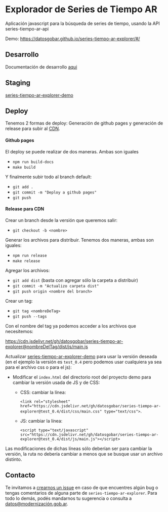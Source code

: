 # Explorador de Series de Tiempo AR

Aplicación javascript para la búsqueda de series de tiempo, usando la API series-tiempo-ar-api

Demo: https://datosgobar.github.io/series-tiempo-ar-explorer/#/

## Desarrollo
Documentación de desarrollo [aqui](development/readme_dev.md)

## Staging

[series-tiempo-ar-explorer-demo](https://github.com/datosgobar/series-tiempo-ar-explorer-demo)

## Deploy

Tenemos 2 formas de deploy: Generación de github pages y generación de release para subir al [CDN](https://www.jsdelivr.com/).

#### Github pages

El deploy se puede realizar de dos maneras. Ambas son iguales

- `npm run build-docs`
- `make build`

Y finalmente subir todo al branch default:
- `git add .`
- `git commit -m "Deploy a github pages"`
- `git push`

#### Release para CDN

Crear un branch desde la versión que queremos salir:
- `git checkout -b <nombre>`

Generar los archivos para distribuir. Tenemos dos maneras, ambas son iguales:
- `npm run release`
- `make release`

Agregar los archivos:
- `git add dist` (basta con agregar sólo la carpeta a distribuir)
- `git commit -m "Actualizo carpeta dist"`
- `git push origin <nombre del branch>`

Crear un tag:
- `git tag <nombreDeTag>`
- `git push --tags`

Con el nombre del tag ya podemos acceder a los archivos que necesitemos:

<https://cdn.jsdelivr.net/gh/datosgobar/series-tiempo-ar-explorer@nombreDelTag/dist/js/main.js>

Actualizar [series-tiempo-ar-explorer-demo](https://github.com/datosgobar/series-tiempo-ar-explorer-demo) para usar la versión deseada (en el ejemplo la versión es `test_0.4` pero podemos usar cualquiera ya sea para el archivo css o para el js):
- Modificar el `index.html` del directorio root del proyecto demo para cambiar la versión usada de JS y de CSS:
  - CSS: cambiar la línea:
    
    `<link rel="stylesheet" href="https://cdn.jsdelivr.net/gh/datosgobar/series-tiempo-ar-explorer@test_0.4/dist/css/main.css" type="text/css">`.
  - JS: cambiar la línea:
    
    `<script type="text/javascript" src="https://cdn.jsdelivr.net/gh/datosgobar/series-tiempo-ar-explorer@test_0.4/dist/js/main.js"></script>`

Las modificaciones de dichas líneas sólo deberían ser para cambiar la versión, la ruta no debería cambiar a menos que se busque usar un archivo distinto.

## Contacto
Te invitamos a [crearnos un issue](https://github.com/datosgobar/series-tiempo-ar-explorer/issues/new?title=Encontre-un-bug-en-api-gateway)
en caso de que encuentres algún bug o tengas comentarios de alguna parte de `series-tiempo-ar-explorer`. Para todo lo demás, podés mandarnos tu sugerencia o consulta a [datos@modernización.gob.ar](mailto:datos@modernización.gob.ar).
